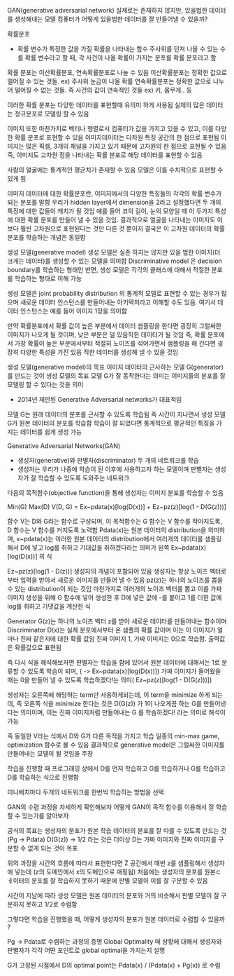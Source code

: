 
GAN(generative adversarial network)
실제로는 존재하지 않지만, 있을법한 데이터를 생성해내는 모델
컴퓨터가 어떻게 있을법한 데이터를 잘 만들어낼 수 있을까? 

확률분포
- 확률 변수가 특정한 값을 가질 확률을 나타내는 함수
주사위를 던져 나올 수 있는 수를 확률 변수라고 할 때, 각 사건이 나올 확률이 가지는 분포를 확률 분포라고 함

확률 분포는 이산확률분포, 연속확률분포로 나눌 수 있음
이산확률분포는 정확한 값으로 떨어질 수 있는 것들.          ex) 주사위 눈금이 나올 확률
연속확률분포는 정확한 값으로 나누어 떨어질 수 없는 것들. 즉 사건의 값이 연속적인 것들 ex) 키, 몸무게.. 등

이러한 확률 분포는 다양한 데이터를 표현할때 유의미 하게 사용됨
실제의 많은 데이터는 정규분포로 모델링 할 수 있음

이미지 또한 마찬가지로 벡터나 행렬로서 컴퓨터가 값을 가지고 있을 수 있고, 이를 다양한 확률 분포로 표현할 수 있음
이미지데이터는 다차원 특징  공간의 한 점으로 표현됨
이미지는 많은 픽셀, 3개의 채널을 가지고 있기 때문에 고차원의 한 점으로 표현될 수 있음
즉, 이미지도 고차원 점을 나타내는 확률 분포로 해당 데이터를 표현할 수 있음

사람의 얼굴에는 통계적인 평균치가 존재할 수 있음
모델은 이를 수치적으로 표현할 수 있게 됨

이미지 데이터에 대한 확률분포란, 이미지에서의 다양한 특징들의 각각의 확률 변수가 되는 분포를 말함
우리가 hidden layer에서 dimension을 2라고 설정했다면 두 개의 특징에 대한 값들이 캐치가 될 것임
예를 들어 코의 길이, 눈의 모양일 때 이 두가지 특성에 대한 확률 분포를 만들어 낼 수 있을 것임.
결과적으로 얼굴을 나타내는 이미지도 이보다 훨씬 고차원으로 표현된다는 것만 다른 것 뿐이지 결국은 이 고차원 데이터의 확률 분포를 학습하는 개념은 동일함

생성 모델(generative model)
생성 모델은 실존 하지는 않지만 있을 법한 이미지(더 크게는 데이터)를 생성할 수 있는 모델을 의미함
Discriminative model 은 decision boundary를 학습하는 형태인 반면, 생성 모델은 각각의 클래스에 대해서 적절한 분포를 학습하는 형태로 이해 가능

생성 모델은 joint probability distribution 의 통계적 모델로 표현할 수 있는 경우가 많으며
새로운 데이터 인스턴스를 만들어내는 아키텍처라고 이해할 수도 있음. 여기서 데이터 인스턴스는 예를 들어 이미지 1장을 의미함

만약 확률분포에서 확률 값이 높은 부분에서 데이터 샘플링을 한다면 굉장히 그럴싸한 이미지가 나오게 될 것이며,
낮은 부분은 덜 있음직한 데이터가 될 것임
즉, 확률 분포에서 가장 확률이 높은 부분에서부터 적절히 노이즈를 섞어가면서 샘플링을 해 간다면 굉장히 다양한 특성을 가진 있음 직한 데이터를 생성해 낼 수 있을 것임

생성 모델(generative model)의 목표
이미지 데이터의 근사하는 모델 G(generator)를 만드는 것이 생성 모델의 목표
모델 G가 잘 동작한다는 의미는 이미지들의 분포를 잘 모델링 할 수 있다는 것을 의미
  - 2014년 제안된 Generative Adversarial networks가 대표적임

모델 G는 원래 데이터의 분포를 근사할 수 있도록 학습됨
즉 시간이 지나면서 생성 모델 G가 원본 데이터의 분포를 학습함
학습이 잘 되었다면 통계적으로 평균적인 특징을 가지는 데이터를 쉽게 생성 가능

Generative Adversarial Networks(GAN)
- 생성자(generative)와 판별자(discriminator) 두 개의 네트워크를 학습
- 생성자는 우리가 나중에 학습이 된 이후에 사용하고자 하는 모델이며 판별자는 생성자가 잘 학습할 수 있도록 도와주는 네트워크

다음의 목적함수(objective function)을 통해 생성자는 이미지 분포를 학습할 수 있음

Min(G) Max(D) V(D, G) = Ex~pdata(x)[log(D(x))] + Ez~pz(z)[log(1 - D(G(z)))]

함수 V는 D와 G라는 함수로 구성되며, 이 목적함수는 G 함수는 V 함수를 작아지도록, D 함수는 V 함수를 커지도록 노력함
Pdata(x)는 원본 데이터의 distribution을 의미하며, x~pdata(x)는 이러한 원본 데이터의 distribution에서 
여러개의 데이터를 샘플링 해서 D에 넣고 log를 취하고 기대값을 취하겠다라는 의미가 왼쪽 Ex~pdata(x)[log(D(x))] 의 식

 Ez~pz(z)[log(1 - D(z))]
생성자의 개념이 포함되어 있음
생성자는 항상 노이즈 벡터로 부터 입력을 받아서 새로운 이미지를 만들어 낼 수 있음
pz(z)는 하나의 노이즈를 뽑을 수 있는 distribution이 되는 것임
마찬가지로 여러개의 노이즈 벡터를 뽑고 이를 가짜 이미지 생성을 위해 G 함수에 넣어 생성한 후 D에 넣은 값에 -를 붙이고 1를 더한 값에 log를 취하고 기댓값을 계산한 식

Generator G(z)는 하나의 노이즈 벡터 z를 받아 새로운 데이터를 만들어내는 함수이며
Discriminator D(x)는 실제 분포에서부터 온 샘플의 확률 값이며 이는 이 이미지가 얼마나 진짜 같은지에 대한 확률 값임
진짜 이미지 1, 가짜 이미지는 0으로 학습함. 출력값은 확률값으로 표현됨 

즉 다시 식을 해석해보자면
판별자는 
학습을 함에 있어서 원본 데이터에 대해서는 1로 분류할 수 있도록 학습이 되며, ( -> Ex~pdata(x)[log(D(x))])
가짜 이미지가 들어왔을 때는 0을 만들어 낼 수 있도록 학습하겠다!는 의미( Ez~pz(z)[log(1 - D(G(z)))])

생성자는
오른쪽에 해당하는 term만 사용하게되는데, 이 term을 minimize 하게 되는데, 즉 오른쪽 식을 minimize 한다는 것은
D(G(z)) 가 1이 나오게끔 하는 G를 만들어낸다는 의미이며, 이는 진짜 이미지처럼 만들어내는 G 를 학슴하겠다! 라는 의미로 해석이 가능

즉 동일한 V라는 식에서.D와 G가 다른 목적을 가지고 학습
일종의 min-max game, optimization 함수로 볼 수 있음
결과적으로 generative model은 그럴싸한 이미지를 만들어내는 모델이 될 것임을 주장

학습을 진행할 때 프로그래밍 상에서 D를 먼저 학습하고 G를 학습하거나 
G를 학습하고 D를 학습하는 식으로 진행함

미니배치마다 두개의 네트워크를 한번씩 학습하는 방법을 선택

GAN의 수렴 과정을 자세하게 확인해보자
어떻게 GAN이 목적 함수를 이용해서 잘 학습할 수 있는가를 알아보자 

공식의 목표는 생성자의 분포가 원본 학습 데이터의 분포를 잘 따를 수 있도록 만드는 것(Pg -> Pdata)
D(G(z)) -> 1/2 라는 것은 더이상 D는 가짜 이미지와 진짜 이미지를 구분할 수 없게 되는 것이 목표

위의 과정을 시간의 흐름에 따라서 표현한다면
Z 공간에서 매번 z를 샘플링해서 생성자에 넣는데 (z의 도메인에서 x의 도메인으로 매핑됨) 처음에는 생성자의 분포를 원본ㄷ ㅔ이터의 분포를 잘 학습하지
못하기 때문에 판별 모델이 이를 잘 구분할 수 있음

시간이 지남에 따라 생성 모델은 원본 데이터의 분포와 거의 비슷해서 판별 모델이 잘 구분하지 못하고 1/2로 수렴함

그렇다면 학습을 진행했을 때, 어떻게 생성자의 분포가 원본 데이터로 수렴할 수 있을까 ?

Pg -> Pdata로 수렴하는 과정의 증명
Global Optimality 
매 상황에 대해서 생성자와 판별자가 각각 어떤 포인트로 global optimal을 가지는지 설명

G가 고정된 시점에서 D의 optimal point는 Pdata(x) / (Pdata(x) + Pg(x)) 로 수렴